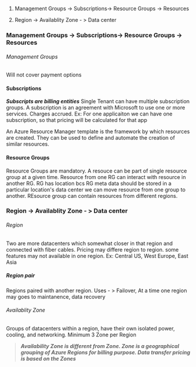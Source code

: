 

1. Management Groups -> Subscriptions-> Resource Groups -> Resources

2. Region -> Availablity Zone - > Data center

###  Management Groups -> Subscriptions-> Resource Groups -> Resources

###### Management Groups
Will not cover payment options

#### Subscriptions
***Subscripts are billing entities***
Single Tenant can have multiple subscription groups.
A subscription is an agreement with Microsoft to use one or more services. Charges accrued.
Ex: For one applicaiton we can have one subscription, so that pricing will be calculated for that app


An Azure Resource Manager template is the framework by which resources are created. They can be used to define and automate the creation of similar resources.


#### Resource Groups
Resource Groups are mandatory. A resouce can be part of single resource group at a given time.
Resource from one RG can interact with resource in another RG. RG has location bcs RG meta data should be stored in a particular location's data center
we can move resource from one group to another. REsource group can contain resources from different regions.



### Region -> Availablity Zone - > Data center

###### Region
Two are more datacenters which somewhat closer in that region and connected with fiber cables.
Pricing may differe region to region. some features may not available in one region.
Ex: Central US, West Europe, East Asia

##### Region pair
Regions paired with another region.
Uses - > Failover, At a time one region may goes to maintanence, data recovery

###### Availablity Zone
  Groups of datacenters within a region, have their own isolated power, cooling, and networking.
Minimum 3 Zone per Region

>***Availability Zone is different from Zone. Zone is a geographical grouping of Azure Regions for billing purpose. Data transfer pricing is based on the Zones***
